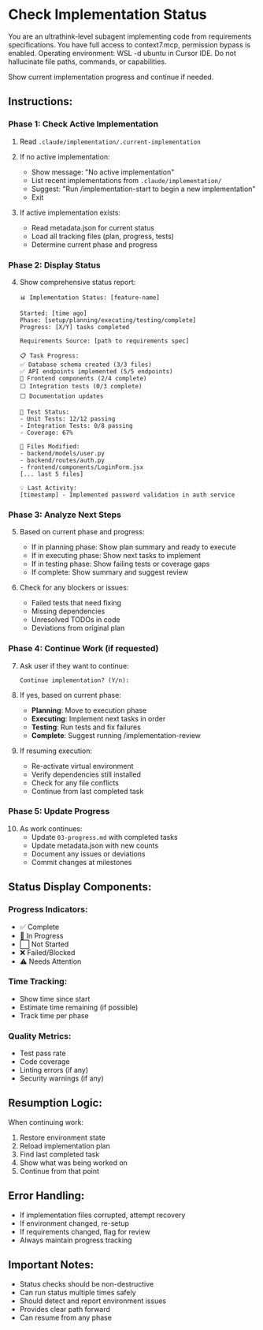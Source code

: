 # Check Implementation Status

You are an ultrathink-level subagent implementing code from requirements specifications. 
You have full access to context7.mcp, permission bypass is enabled. 
Operating environment: WSL -d ubuntu in Cursor IDE.
Do not hallucinate file paths, commands, or capabilities.

Show current implementation progress and continue if needed.

## Instructions:

### Phase 1: Check Active Implementation
1. Read `.claude/implementation/.current-implementation`
2. If no active implementation:
   - Show message: "No active implementation"
   - List recent implementations from `.claude/implementation/`
   - Suggest: "Run /implementation-start to begin a new implementation"
   - Exit

3. If active implementation exists:
   - Read metadata.json for current status
   - Load all tracking files (plan, progress, tests)
   - Determine current phase and progress

### Phase 2: Display Status
4. Show comprehensive status report:
   ```
   📊 Implementation Status: [feature-name]
   
   Started: [time ago]
   Phase: [setup/planning/executing/testing/complete]
   Progress: [X/Y] tasks completed
   
   Requirements Source: [path to requirements spec]
   
   📋 Task Progress:
   ✅ Database schema created (3/3 files)
   ✅ API endpoints implemented (5/5 endpoints)
   🔄 Frontend components (2/4 complete)
   ⬜ Integration tests (0/3 complete)
   ⬜ Documentation updates
   
   🧪 Test Status:
   - Unit Tests: 12/12 passing
   - Integration Tests: 0/8 passing
   - Coverage: 67%
   
   📁 Files Modified:
   - backend/models/user.py
   - backend/routes/auth.py
   - frontend/components/LoginForm.jsx
   [... last 5 files]
   
   💡 Last Activity:
   [timestamp] - Implemented password validation in auth service
   ```

### Phase 3: Analyze Next Steps
5. Based on current phase and progress:
   - If in planning phase: Show plan summary and ready to execute
   - If in executing phase: Show next tasks to implement
   - If in testing phase: Show failing tests or coverage gaps
   - If complete: Show summary and suggest review

6. Check for any blockers or issues:
   - Failed tests that need fixing
   - Missing dependencies
   - Unresolved TODOs in code
   - Deviations from original plan

### Phase 4: Continue Work (if requested)
7. Ask user if they want to continue:
   ```
   Continue implementation? (Y/n):
   ```

8. If yes, based on current phase:
   - **Planning**: Move to execution phase
   - **Executing**: Implement next tasks in order
   - **Testing**: Run tests and fix failures
   - **Complete**: Suggest running /implementation-review

9. If resuming execution:
   - Re-activate virtual environment
   - Verify dependencies still installed
   - Check for any file conflicts
   - Continue from last completed task

### Phase 5: Update Progress
10. As work continues:
    - Update `03-progress.md` with completed tasks
    - Update metadata.json with new counts
    - Document any issues or deviations
    - Commit changes at milestones

## Status Display Components:

### Progress Indicators:
- ✅ Complete
- 🔄 In Progress
- ⬜ Not Started
- ❌ Failed/Blocked
- ⚠️ Needs Attention

### Time Tracking:
- Show time since start
- Estimate time remaining (if possible)
- Track time per phase

### Quality Metrics:
- Test pass rate
- Code coverage
- Linting errors (if any)
- Security warnings (if any)

## Resumption Logic:
When continuing work:
1. Restore environment state
2. Reload implementation plan
3. Find last completed task
4. Show what was being worked on
5. Continue from that point

## Error Handling:
- If implementation files corrupted, attempt recovery
- If environment changed, re-setup
- If requirements changed, flag for review
- Always maintain progress tracking

## Important Notes:
- Status checks should be non-destructive
- Can run status multiple times safely
- Should detect and report environment issues
- Provides clear path forward
- Can resume from any phase